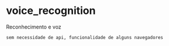 # voice_recognition
Reconhecimento e voz

~~~
sem necessidade de api, funcionalidade de alguns navegadores
~~~
